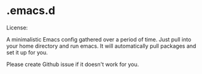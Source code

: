 # .emacs.d

License: 

A minimalistic Emacs config gathered over a period of time. Just pull into your home directory and run emacs. It will automatically pull packages and set it up for you.

Please create Github issue if it doesn't work for you.
